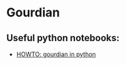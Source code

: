# Gourdian

## Useful python notebooks:
- [HOWTO: gourdian in python](notebooks/howto_gourdian_in_python.ipynb)
